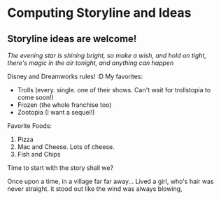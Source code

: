 # Computing Storyline and Ideas
## Storyline ideas are welcome!

*The evening star is shining bright, so make a wish, and hold on tight,*
*there's magic in the air tonight,*
*and anything can happen*

Disney and Dreamworks rules! :D
My favorites:
* Trolls (every. single. one of their shows. Can't wait for trollstopia to come soon!)
* Frozen (the whole franchise too)
* Zootopia (I want a sequel!)

Favorite Foods:
1. Pizza 
2. Mac and Cheese. Lots of cheese.
3. Fish and Chips 

Time to start with the story shall we?

Once upon a time, in a village far far away...
Lived a girl, who's hair was never straight.
it stood out like the wind was always blowing, 

